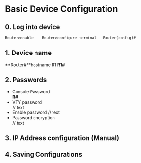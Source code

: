 # Basic Device Configuration
## 0. Log into device 
`Router>enable   
Router>configure terminal  
Router(config)#`  
## 1. Device name 
**Router#**hostname R1
**R1#**
## 2. Passwords
* Console Password  
**R#**
* VTY password  
// text
* Enable password
// text
* Password encryption  
// text
## 3. IP Address configuration (Manual)
## 4. Saving Configurations

